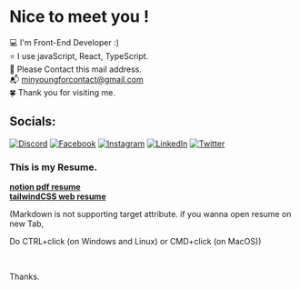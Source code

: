 # Nice to meet you !
💻 I'm Front-End Developer :)<br>⭐️ I use javaScript, React, TypeScript.<br>💼 Please Contact this mail address.<br>📬 minyoungforcontact@gmail.com<br>
🍀 Thank you for visiting me.<br> 

## Socials:
[![Discord](https://img.shields.io/badge/Discord-%237289DA.svg?logo=discord&logoColor=white)](htttps://discord.gg/김민영#1113) [![Facebook](https://img.shields.io/badge/Facebook-%231877F2.svg?logo=Facebook&logoColor=white)](https://facebook.com/kmy01029421924) [![Instagram](https://img.shields.io/badge/Instagram-%23E4405F.svg?logo=Instagram&logoColor=white)](https://instagram.com/minyoungdumb/) [![LinkedIn](https://img.shields.io/badge/LinkedIn-%230077B5.svg?logo=linkedin&logoColor=white)](https://linkedin.com/in/minyoung-kim-fe) [![Twitter](https://img.shields.io/badge/Twitter-%231DA1F2.svg?logo=Twitter&logoColor=white)](https://twitter.com/minyoung_dev) 

### This is my Resume.

<a href="https://drive.google.com/file/d/1NO0DAy3xV9072YIdahGUbwbCQPIw-WBT/view"><strong>notion pdf resume</strong></a></br>
<a href="https://bradleyykim.github.io/resume-tailwind/"><strong>tailwindCSS web resume</strong></a></br>
<p>(Markdown is not supporting target attribute. if you wanna open resume on new Tab,</p>
<p>Do CTRL+click (on Windows and Linux) or CMD+click (on MacOS))</p></br>
<p>Thanks.</p>
